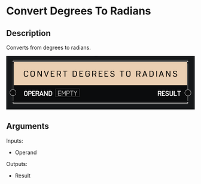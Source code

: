 # Convert Degrees To Radians

## Description

Converts from degrees to radians.

![Convert Degrees To Radians](../../.gitbook/assets/images/scripting/math/convert-degrees-to-radians.png)

## Arguments

Inputs:

* Operand

Outputs:

* Result
